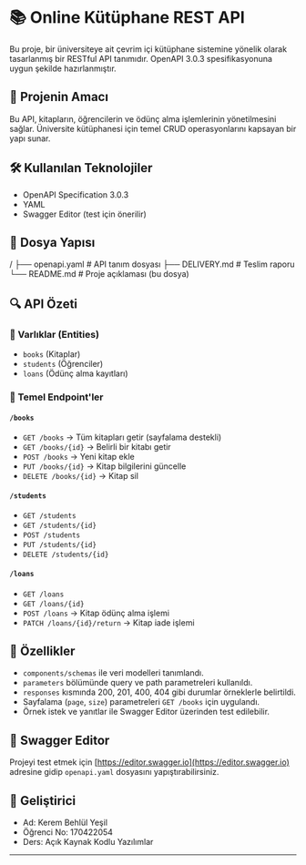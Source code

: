 # 📚 Online Kütüphane REST API

Bu proje, bir üniversiteye ait çevrim içi kütüphane sistemine yönelik olarak tasarlanmış bir RESTful API tanımıdır. OpenAPI 3.0.3 spesifikasyonuna uygun şekilde hazırlanmıştır.

## 📌 Projenin Amacı

Bu API, kitapların, öğrencilerin ve ödünç alma işlemlerinin yönetilmesini sağlar. Üniversite kütüphanesi için temel CRUD operasyonlarını kapsayan bir yapı sunar.

## 🛠 Kullanılan Teknolojiler

- OpenAPI Specification 3.0.3
- YAML
- Swagger Editor (test için önerilir)

## 📂 Dosya Yapısı
/
├── openapi.yaml # API tanım dosyası
├── DELIVERY.md # Teslim raporu
└── README.md # Proje açıklaması (bu dosya)


## 🔍 API Özeti

### 🧩 Varlıklar (Entities)

- `books` (Kitaplar)
- `students` (Öğrenciler)
- `loans` (Ödünç alma kayıtları)

### 📌 Temel Endpoint'ler

#### `/books`
- `GET /books` → Tüm kitapları getir (sayfalama destekli)
- `GET /books/{id}` → Belirli bir kitabı getir
- `POST /books` → Yeni kitap ekle
- `PUT /books/{id}` → Kitap bilgilerini güncelle
- `DELETE /books/{id}` → Kitap sil

#### `/students`
- `GET /students`
- `GET /students/{id}`
- `POST /students`
- `PUT /students/{id}`
- `DELETE /students/{id}`

#### `/loans`
- `GET /loans`
- `GET /loans/{id}`
- `POST /loans` → Kitap ödünç alma işlemi
- `PATCH /loans/{id}/return` → Kitap iade işlemi

## 📌 Özellikler

- `components/schemas` ile veri modelleri tanımlandı.
- `parameters` bölümünde query ve path parametreleri kullanıldı.
- `responses` kısmında 200, 201, 400, 404 gibi durumlar örneklerle belirtildi.
- Sayfalama (`page`, `size`) parametreleri `GET /books` için uygulandı.
- Örnek istek ve yanıtlar ile Swagger Editor üzerinden test edilebilir.

## 🧪 Swagger Editor

Projeyi test etmek için [https://editor.swagger.io](https://editor.swagger.io) adresine gidip `openapi.yaml` dosyasını yapıştırabilirsiniz.

## 👤 Geliştirici

- Ad: Kerem Behlül Yeşil
- Öğrenci No: 170422054
- Ders: Açık Kaynak Kodlu Yazılımlar

---
